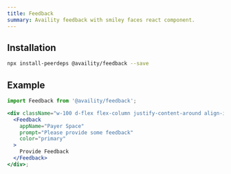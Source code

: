 ```yaml
---
title: Feedback
summary: Availity feedback with smiley faces react component.
---
```


## Installation

```bash
npx install-peerdeps @availity/feedback --save
```

## Example

```jsx live=true
import Feedback from '@availity/feedback';

<div className="w-100 d-flex flex-column justify-content-around align-items-start">
  <Feedback
    appName="Payer Space"
    prompt="Please provide some feedback"
    color="primary"
  >
    Provide Feedback
  </Feedback>
</div>;
```